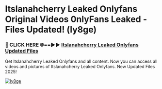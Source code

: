 # Itslanahcherry Leaked Onlyfans Original Videos 0nlyFans Leaked - Files Updated! (ly8ge)

<h3>🔴 CLICK HERE 🌐==►► <a href="https://tinyurl.com/x26r9saj" rel="nofollow">Itslanahcherry Leaked Onlyfans Updated Files</a></h3>

Get Itslanahcherry Leaked Onlyfans and all content. Now you can access all videos and pictures of Itslanahcherry Leaked Onlyfans. New Updated Files 2025!

[![ly8ge](https://i.imgur.com/LkgZPqh.gif)](https://tinyurl.com/x26r9saj)
